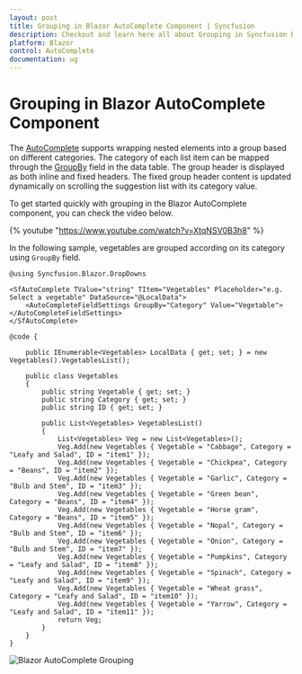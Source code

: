 ```yaml
---
layout: post
title: Grouping in Blazor AutoComplete Component | Syncfusion
description: Checkout and learn here all about Grouping in Syncfusion Blazor AutoComplete component and much more.
platform: Blazor
control: AutoComplete
documentation: ug
---
```


# Grouping in Blazor AutoComplete Component

The [AutoComplete](https://help.syncfusion.com/cr/blazor/Syncfusion.Blazor.DropDowns.SfAutoComplete-2.html) supports wrapping nested elements into a group based on different categories. The category of each list item can be mapped through the [GroupBy](https://help.syncfusion.com/cr/blazor/Syncfusion.Blazor.DropDowns.AutoCompleteFieldSettings.html#Syncfusion_Blazor_DropDowns_AutoCompleteFieldSettings_GroupBy) field in the data table. The group header is displayed as both inline and fixed headers. The fixed group header content is updated dynamically on scrolling the suggestion list with its category value.

To get started quickly with grouping in the Blazor AutoComplete component, you can check the video below.

{% youtube "https://www.youtube.com/watch?v=XtqNSV0B3h8" %}

In the following sample, vegetables are grouped according on its category using `GroupBy` field.

```cshtml
@using Syncfusion.Blazor.DropDowns

<SfAutoComplete TValue="string" TItem="Vegetables" Placeholder="e.g. Select a vegetable" DataSource="@LocalData">
    <AutoCompleteFieldSettings GroupBy="Category" Value="Vegetable"></AutoCompleteFieldSettings>
</SfAutoComplete>

@code {

    public IEnumerable<Vegetables> LocalData { get; set; } = new Vegetables().VegetablesList();

    public class Vegetables
    {
        public string Vegetable { get; set; }
        public string Category { get; set; }
        public string ID { get; set; }

        public List<Vegetables> VegetablesList()
        {
            List<Vegetables> Veg = new List<Vegetables>();
            Veg.Add(new Vegetables { Vegetable = "Cabbage", Category = "Leafy and Salad", ID = "item1" });
            Veg.Add(new Vegetables { Vegetable = "Chickpea", Category = "Beans", ID = "item2" });
            Veg.Add(new Vegetables { Vegetable = "Garlic", Category = "Bulb and Stem", ID = "item3" });
            Veg.Add(new Vegetables { Vegetable = "Green bean", Category = "Beans", ID = "item4" });
            Veg.Add(new Vegetables { Vegetable = "Horse gram", Category = "Beans", ID = "item5" });
            Veg.Add(new Vegetables { Vegetable = "Nopal", Category = "Bulb and Stem", ID = "item6" });
            Veg.Add(new Vegetables { Vegetable = "Onion", Category = "Bulb and Stem", ID = "item7" });
            Veg.Add(new Vegetables { Vegetable = "Pumpkins", Category = "Leafy and Salad", ID = "item8" });
            Veg.Add(new Vegetables { Vegetable = "Spinach", Category = "Leafy and Salad", ID = "item9" });
            Veg.Add(new Vegetables { Vegetable = "Wheat grass", Category = "Leafy and Salad", ID = "item10" });
            Veg.Add(new Vegetables { Vegetable = "Yarrow", Category = "Leafy and Salad", ID = "item11" });
            return Veg;
        }
    }
}
```



![Blazor AutoComplete Grouping](./images/blazor-autocomplete-grouping.png)
